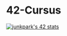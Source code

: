 # 42-Cursus

[![junkpark's 42 stats](https://badge42.vercel.app/api/v2/claf0tas100250fjrpngxalrq/stats?cursusId=21&coalitionId=85)](https://github.com/JaeSeoKim/badge42)

